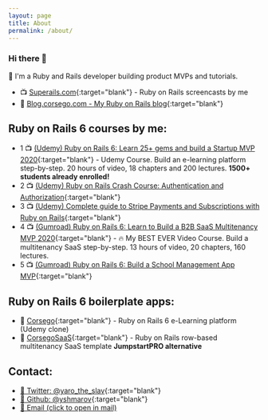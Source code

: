 ```yaml
---
layout: page
title: About
permalink: /about/
---
```


### Hi there 👋

🧐 I'm a Ruby and Rails developer building product MVPs and tutorials.

* 📺 [Superails.com](http://superails.com){:target="blank"} - Ruby on Rails screencasts by me
* 📕 [Blog.corsego.com - My Ruby on Rails blog](https://blog.corsego.com){:target="blank"}

## Ruby on Rails 6 courses by me:

* 1 📺 [(Udemy) Ruby on Rails 6: Learn 25+ gems and build a Startup MVP 2020](https://www.udemy.com/course/2519558/?referralCode=4721E9D437DEE1734159){:target="blank"} - Udemy Course. Build an e-learning platform step-by-step. 20 hours of video, 18 chapters and 200 lectures. **1500+ students already enrolled!**
* 2 📺 [(Udemy) Ruby on Rails Crash Course: Authentication and Authorization](https://www.udemy.com/course/ruby-on-rails-authentication-authorization-mvp/?referralCode=109A287566701D9AF3CC){:target="blank"}
* 3 📺 [(Udemy) Complete guide to Stripe Payments and Subscriptions with Ruby on Rails](https://www.udemy.com/course/complete-guide-to-payments-with-ruby-on-rails-stripe-api/?referralCode=41A5A2FC554CFE261894){:target="blank"}
* 4 📺 [(Gumroad) Ruby on Rails 6: Learn to Build a B2B SaaS Multitenancy MVP 2020](https://gumroad.com/l/ror6saas){:target="blank"} - 🔥 My BEST EVER Video Course. Build a multitenancy SaaS step-by-step. 13 hours of video, 20 chapters, 160 lectures.
* 5 📺 [(Gumroad) Ruby on Rails 6: Build a School Management App MVP](https://gumroad.com/l/rorschool){:target="blank"}

## Ruby on Rails 6 boilerplate apps:

* 💾 [Corsego](https://corsego.com){:target="blank"} - Ruby on Rails 6 e-Learning platform (Udemy clone)
* 💾 [CorsegoSaaS](https://saas.corsego.com){:target="blank"} - Ruby on Rails row-based multitenancy SaaS template **JumpstartPRO alternative**

## Contact:

* [💬 Twitter: @yaro_the_slav](https://twitter.com/yarotheslav){:target="blank"}
* [💬 Github: @yshmarov](https://github.com/yshmarov/){:target="blank"}
* [💬 Email (click to open in mail)](mailto:yashm@outlook.com)
